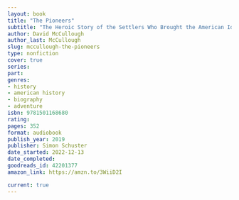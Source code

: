 ```yaml
---
layout: book
title: "The Pioneers"
subtitle: "The Heroic Story of the Settlers Who Brought the American Ideal West"
author: David McCullough
author_last: McCullough
slug: mccullough-the-pioneers
type: nonfiction
cover: true
series: 
part: 
genres:
- history
- american history
- biography
- adventure
isbn: 9781501168680
rating: 
pages: 352
format: audiobook
publish_year: 2019
publisher: Simon Schuster  
date_started: 2022-12-13
date_completed: 
goodreads_id: 42201377
amazon_link: https://amzn.to/3WiiD2I

current: true
---
```

